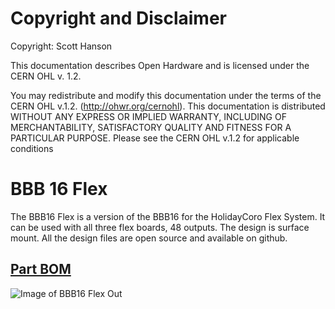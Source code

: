 # Copyright and Disclaimer
Copyright: Scott Hanson

This documentation describes Open Hardware and is licensed under the CERN OHL v. 1.2.

You may redistribute and modify this documentation under the terms of the CERN OHL v.1.2. (http://ohwr.org/cernohl). This documentation is distributed WITHOUT ANY EXPRESS OR IMPLIED WARRANTY, INCLUDING OF MERCHANTABILITY, SATISFACTORY QUALITY AND FITNESS FOR A PARTICULAR PURPOSE. Please see the CERN OHL v.1.2 for applicable conditions

# BBB 16 Flex

The BBB16 Flex is a version of the BBB16 for the HolidayCoro Flex System. It can be used with all three flex boards, 48 outputs. The design is surface mount. All the design files are open source and available on github.

## [Part BOM](https://github.com/computergeek1507/PB_16/raw/master/BBB_16_Flex/BBB_16_Flex_BOM.ods)

![Image of BBB16 Flex Out](https://github.com/computergeek1507/PB_16/raw/master/BBB_16_Flex/BBB_16_Flex.png)


